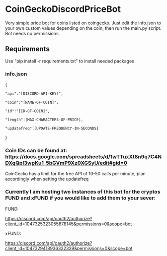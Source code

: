 # CoinGeckoDiscordPriceBot

Very simple price bot for coins listed on coingecko. Just edit the info.json to your own custom values depending on the coin, then run the main.py script. Bot needs no permissions.

## Requirements

Use "pip install -r requirements.txt" to install needed packages

### info.json
{   

    "api":"[DISCORD-API-KEY]",
    
    "coin":"[NAME-OF-COIN]",
    
    "id":"[ID-OF-COIN]",
    
    "length":[MAX-CHARACTERS-OF-PRICE],
   
    "updatefreq":[UPDATE-FREQUENCY-IN-SECONDS] 
    
}

### Coin IDs can be found at: https://docs.google.com/spreadsheets/d/1wTTuxXt8n9q7C4NDXqQpI3wpKu1_5bGVmP9Xz0XGSyU/edit#gid=0

CoinGecko has a limit for the free API of 10-50 calls per minute, plan accordingly when setting the updatefreq

### Currently I am hosting two instances of this bot for the cryptos FUND and xFUND if you would like to add them to your sever:

FUND:

https://discord.com/api/oauth2/authorize?client_id=1047325323055878145&permissions=0&scope=bot

xFUND:

https://discord.com/api/oauth2/authorize?client_id=1047329418936332339&permissions=0&scope=bot
